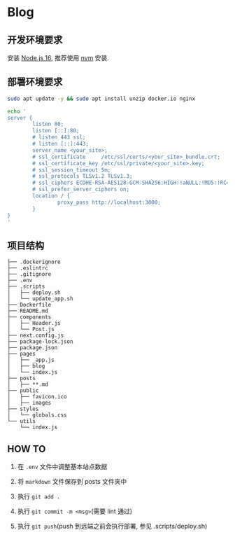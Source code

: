 # Blog

## 开发环境要求

安装 [Node.js 16](https://nodejs.org/en/download/), 推荐使用 [nvm](https://github.com/nvm-sh/nvm#git-install) 安装.

## 部署环境要求

```bash
sudo apt update -y && sudo apt install unzip docker.io nginx

echo '
server {
        listen 80;
        listen [::]:80;
        # listen 443 ssl;
        # listen [::]:443;
        server_name <your_site>;
        # ssl_certificate     /etc/ssl/certs/<your_site>_bundle.crt;
        # ssl_certificate_key /etc/ssl/private/<your_site>.key;
        # ssl_session_timeout 5m;
        # ssl_protocols TLSv1.2 TLSv1.3; 
        # ssl_ciphers ECDHE-RSA-AES128-GCM-SHA256:HIGH:!aNULL:!MD5:!RC4:!DHE; 
        # ssl_prefer_server_ciphers on;
        location / {
                proxy_pass http://localhost:3000;
        }
}
'
```

## 项目结构

```plain
├── .dockerignore
├── .eslintrc
├── .gitignore
├── .env
├── .scripts
│   ├── deploy.sh
│   └── update_app.sh
├── Dockerfile
├── README.md
├── components
│   ├── Header.js
│   └── Post.js
├── next.config.js
├── package-lock.json
├── package.json
├── pages
│   ├── _app.js
│   ├── blog
│   └── index.js
├── posts
│   ├── **.md
├── public
│   ├── favicon.ico
│   ├── images
├── styles
│   └── globals.css
└── utils
    └── index.js
```

## HOW TO

1. 在 `.env` 文件中调整基本站点数据

2. 将 `markdown` 文件保存到 posts 文件夹中

3. 执行 `git add .`

4. 执行 `git commit -m <msg>`(需要 lint 通过)

5. 执行 `git push`(push 到远端之前会执行部署, 参见 .scripts/deploy.sh)
